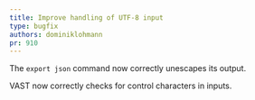 ```yaml
---
title: Improve handling of UTF-8 input
type: bugfix
authors: dominiklohmann
pr: 910
---
```


The `export json` command now correctly unescapes its output.

VAST now correctly checks for control characters in inputs.
